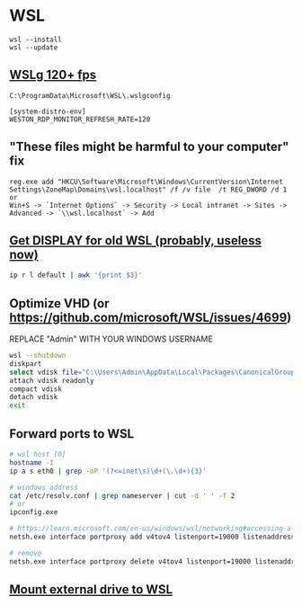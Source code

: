 # WSL
```pwsh
wsl --install
wsl --update
```
## [WSLg 120+ fps](https://github.com/microsoft/wslg/wiki/Controlling-WSLg-frame-rate)
`C:\ProgramData\Microsoft\WSL\.wslgconfig`
```
[system-distro-env]
WESTON_RDP_MONITOR_REFRESH_RATE=120
```
## "These files might be harmful to your computer" fix
```pwsh
reg.exe add "HKCU\Software\Microsoft\Windows\CurrentVersion\Internet Settings\ZoneMap\Domains\wsl.localhost" /f /v file  /t REG_DWORD /d 1
or 
Win+S -> `Internet Options` -> Security -> Local intranet -> Sites -> Advanced -> `\\wsl.localhost` -> Add
```
## [Get DISPLAY for old WSL (probably, useless now)](https://serverfault.com/q/47915)
```bash
ip r l default | awk '{print $3}'
```
## Optimize VHD (or https://github.com/microsoft/WSL/issues/4699)
REPLACE "Admin" WITH YOUR WINDOWS USERNAME
```bash
wsl --shutdown
diskpart
select vdisk file="C:\Users\Admin\AppData\Local\Packages\CanonicalGroupLimited.UbuntuonWindows_79rhkp1fndgsc\LocalState\ext4.vhdx"
attach vdisk readonly
compact vdisk
detach vdisk
exit
```
## Forward ports to WSL
```bash
# wsl host [0]
hostname -I
ip a s eth0 | grep -oP '(?<=inet\s)\d+(\.\d+){3}'

# windows address
cat /etc/resolv.conf | grep nameserver | cut -d ' ' -f 2
# or
ipconfig.exe

# https://learn.microsoft.com/en-us/windows/wsl/networking#accessing-a-wsl-2-distribution-from-your-local-area-network-lan
netsh.exe interface portproxy add v4tov4 listenport=19000 listenaddress=0.0.0.0 connectport=19000 connectaddress=$wsl_host

# remove
netsh.exe interface portproxy delete v4tov4 listenport=19000 listenaddress=0.0.0.0
```
## [Mount external drive to WSL](https://learn.microsoft.com/en-us/windows/wsl/wsl2-mount-disk)
